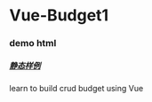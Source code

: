 # Vue-Budget1
### demo html
##### [静态样例](azcvcza.github.io/Vue-Budget1)
learn to build crud budget using Vue 
